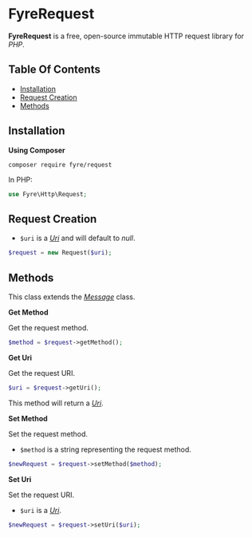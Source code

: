 # FyreRequest

**FyreRequest** is a free, open-source immutable HTTP request library for *PHP*.


## Table Of Contents
- [Installation](#installation)
- [Request Creation](#request-creation)
- [Methods](#methods)



## Installation

**Using Composer**

```
composer require fyre/request
```

In PHP:

```php
use Fyre\Http\Request;
```


## Request Creation

- `$uri` is a [*Uri*](https://github.com/elusivecodes/FyreURI) and will default to *null*.

```php
$request = new Request($uri);
```


## Methods

This class extends the [*Message*](https://github.com/elusivecodes/FyreMessage) class.

**Get Method**

Get the request method.

```php
$method = $request->getMethod();
```

**Get Uri**

Get the request URI.

```php
$uri = $request->getUri();
```

This method will return a [*Uri*](https://github.com/elusivecodes/FyreURI).

**Set Method**

Set the request method.

- `$method` is a string representing the request method.

```php
$newRequest = $request->setMethod($method);
```

**Set Uri**

Set the request URI.

- `$uri` is a [*Uri*](https://github.com/elusivecodes/FyreURI).

```php
$newRequest = $request->setUri($uri);
```